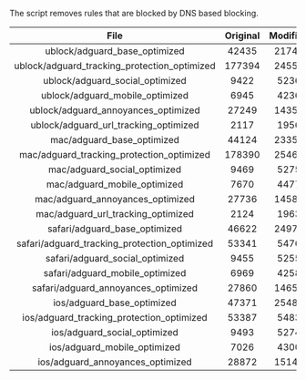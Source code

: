 The script removes rules that are blocked by DNS based blocking.


| File | Original | Modified |
|:----:|:-----:|:-----:|
| ublock/adguard_base_optimized | 42435 | 21740 |
| ublock/adguard_tracking_protection_optimized | 177394 | 24554 |
| ublock/adguard_social_optimized | 9422 | 5236 |
| ublock/adguard_mobile_optimized | 6945 | 4236 |
| ublock/adguard_annoyances_optimized | 27249 | 14350 |
| ublock/adguard_url_tracking_optimized | 2117 | 1956 |
| mac/adguard_base_optimized | 44124 | 23358 |
| mac/adguard_tracking_protection_optimized | 178390 | 25465 |
| mac/adguard_social_optimized | 9469 | 5275 |
| mac/adguard_mobile_optimized | 7670 | 4477 |
| mac/adguard_annoyances_optimized | 27736 | 14584 |
| mac/adguard_url_tracking_optimized | 2124 | 1963 |
| safari/adguard_base_optimized | 46622 | 24977 |
| safari/adguard_tracking_protection_optimized | 53341 | 5476 |
| safari/adguard_social_optimized | 9455 | 5255 |
| safari/adguard_mobile_optimized | 6969 | 4258 |
| safari/adguard_annoyances_optimized | 27860 | 14657 |
| ios/adguard_base_optimized | 47371 | 25486 |
| ios/adguard_tracking_protection_optimized | 53387 | 5483 |
| ios/adguard_social_optimized | 9493 | 5274 |
| ios/adguard_mobile_optimized | 7026 | 4300 |
| ios/adguard_annoyances_optimized | 28872 | 15141 |